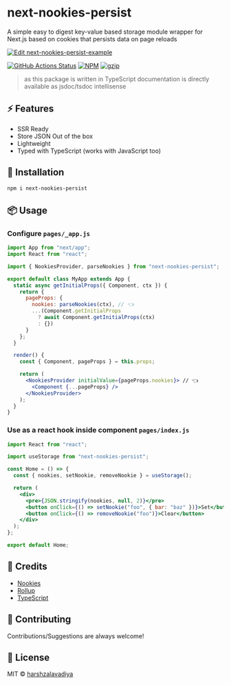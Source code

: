 # next-nookies-persist

A simple easy to digest key-value based storage module wrapper for Next.js based on cookies that persists data on page reloads

[![Edit next-nookies-persist-example](https://codesandbox.io/static/img/play-codesandbox.svg)](https://codesandbox.io/s/next-nookies-persist-example-l5sp2?fontsize=14&hidenavigation=1&theme=dark)

[![GitHub Actions Status](https://github.com/harshzalavadiya/next-nookies-persist/workflows/NodeJS/badge.svg)](https://github.com/harshzalavadiya/next-nookies-persist/actions)
[![NPM](https://img.shields.io/npm/v/next-nookies-persist.svg)](https://npm.im/next-nookies-persist)
[![gzip](https://badgen.net/bundlephobia/minzip/next-nookies-persist)](https://bundlephobia.com/result?p=next-nookies-persist)

> as this package is written in TypeScript documentation is directly available as jsdoc/tsdoc intellisense

## ⚡ Features

- SSR Ready
- Store JSON Out of the box
- Lightweight
- Typed with TypeScript (works with JavaScript too)

## 🔧 Installation

```sh
npm i next-nookies-persist
```

## 📦 Usage

### Configure `pages/_app.js`

```jsx
import App from "next/app";
import React from "react";

import { NookiesProvider, parseNookies } from "next-nookies-persist";

export default class MyApp extends App {
  static async getInitialProps({ Component, ctx }) {
    return {
      pageProps: {
        nookies: parseNookies(ctx), // 👈
        ...(Component.getInitialProps
          ? await Component.getInitialProps(ctx)
          : {})
      }
    };
  }

  render() {
    const { Component, pageProps } = this.props;

    return (
      <NookiesProvider initialValue={pageProps.nookies}> // 👈
        <Component {...pageProps} />
      </NookiesProvider>
    );
  }
}
```

### Use as a react hook inside component `pages/index.js`

```jsx
import React from "react";

import useStorage from "next-nookies-persist";

const Home = () => {
  const { nookies, setNookie, removeNookie } = useStorage();

  return (
    <div>
      <pre>{JSON.stringify(nookies, null, 2)}</pre>
      <button onClick={() => setNookie("foo", { bar: "baz" })}>Set</button>
      <button onClick={() => removeNookie("foo")}>Clear</button>
    </div>
  );
};

export default Home;
```

## 🤠 Credits

- [Nookies](https://github.com/maticzav/nookies)
- [Rollup](https://github.com/rollup/rollup)
- [TypeScript](https://github.com/microsoft/TypeScript)

## 🙏 Contributing

Contributions/Suggestions are always welcome!

## 📄 License

MIT &copy; [harshzalavadiya](https://github.com/harshzalavadiya)
